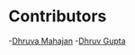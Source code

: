 # Contributors
   -[Dhruva Mahajan](https://github.com/dhruva169)
   -[Dhruv Gupta](https://github.com/dhruvgupta1999)
